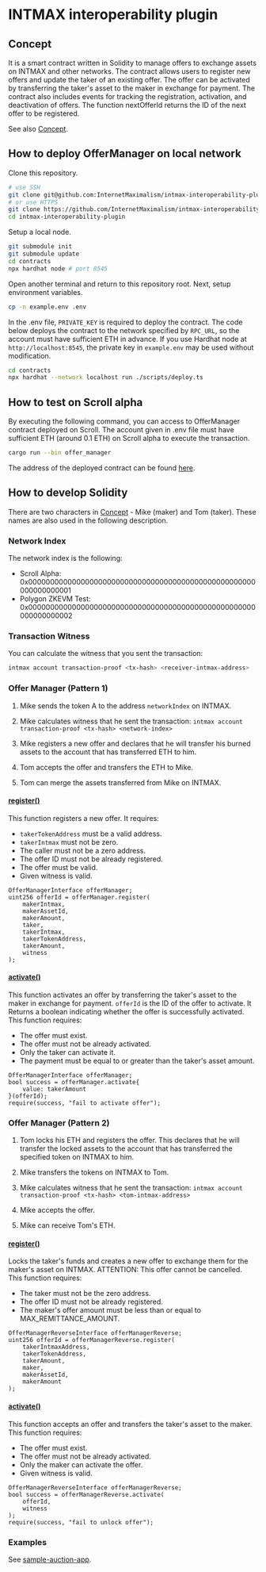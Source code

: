 # INTMAX interoperability plugin

## Concept

It is a smart contract written in Solidity to manage offers to exchange assets on INTMAX and other networks.
The contract allows users to register new offers and update the taker of an existing offer. The offer can be activated by transferring the taker's asset to the maker in exchange for payment. The contract also includes events for tracking the registration, activation, and deactivation of offers. The function nextOfferId returns the ID of the next offer to be registered.

See also [Concept](./docs/concept.md).

## How to deploy OfferManager on local network

Clone this repository.

```sh
# use SSH
git clone git@github.com:InternetMaximalism/intmax-interoperability-plugin.git
# or use HTTPS
git clone https://github.com/InternetMaximalism/intmax-interoperability-plugin.git
cd ​​intmax-interoperability-plugin
```

Setup a local node.

```sh
git submodule init
git submodule update
cd contracts
npx hardhat node # port 8545
```

Open another terminal and return to this repository root.
Next, setup environment variables.

```sh
cp -n example.env .env
```

In the .env file, `PRIVATE_KEY` is required to deploy the contract.
The code below deploys the contract to the network specified by `RPC_URL`,
so the account must have sufficient ETH in advance.
If you use Hardhat node at `http://localhost:8545`,
the private key in `example.env` may be used without modification.

```sh
cd contracts
npx hardhat --network localhost run ./scripts/deploy.ts
```

## How to test on Scroll alpha

By executing the following command, you can access to OfferManager contract deployed on Scroll.
The account given in .env file must have sufficient ETH (around 0.1 ETH) on Scroll alpha to execute the transaction.

```sh
cargo run --bin offer_manager
```

The address of the deployed contract can be found [here](./docs/address.json).

## How to develop Solidity

There are two characters in [Concept](./docs/concept.md) - Mike (maker) and Tom (taker).
These names are also used in the following description.

### Network Index

The network index is the following:
- Scroll Alpha: 0x0000000000000000000000000000000000000000000000000000000000000001
- Polygon ZKEVM Test: 0x0000000000000000000000000000000000000000000000000000000000000002

### Transaction Witness

You can calculate the witness that you sent the transaction:

```sh
intmax account transaction-proof <tx-hash> <receiver-intmax-address>
```

### Offer Manager (Pattern 1)

1. Mike sends the token A to the address `networkIndex` on INTMAX.
2. Mike calculates witness that he sent the transaction:
`intmax account transaction-proof <tx-hash> <network-index>`

3. Mike registers a new offer and declares that he will transfer his burned assets to the account that has transferred ETH to him.
4. Tom accepts the offer and transfers the ETH to Mike.
5. Tom can merge the assets transferred from Mike on INTMAX.

#### [register()](./contracts/contracts/OfferManagerInterface.sol#L75)

This function registers a new offer.
It requires:
- `takerTokenAddress` must be a valid address.
- `takerIntmax` must not be zero.
- The caller must not be a zero address.
- The offer ID must not be already registered.
- The offer must be valid.
- Given witness is valid.

```solidity
OfferManagerInterface offerManager;
uint256 offerId = offerManager.register(
    makerIntmax,
    makerAssetId,
    makerAmount,
    taker,
    takerIntmax,
    takerTokenAddress,
    takerAmount,
    witness
);
```

#### [activate()](./contracts/contracts/OfferManagerInterface.sol#L113)

This function activates an offer by transferring the taker's asset to the maker in exchange for payment.
`offerId` is the ID of the offer to activate.
It Returns a boolean indicating whether the offer is successfully activated.
This function requires:
- The offer must exist.
- The offer must not be already activated.
- Only the taker can activate it.
- The payment must be equal to or greater than the taker's asset amount.

```solidity
OfferManagerInterface offerManager;
bool success = offerManager.activate{
    value: takerAmount
}(offerId);
require(success, "fail to activate offer");
```

### Offer Manager (Pattern 2)

1. Tom locks his ETH and registers the offer. This declares that he will transfer the locked assets to the account that has transferred the specified token on INTMAX to him.
2. Mike transfers the tokens on INTMAX to Tom.
3. Mike calculates witness that he sent the transaction:
`intmax account transaction-proof <tx-hash> <tom-intmax-address>`

4. Mike accepts the offer.
5. Mike can receive Tom's ETH.

#### [register()](./contracts/contracts/OfferManagerReverseInterface.sol#L41)

Locks the taker's funds and creates a new offer to exchange them for the maker's asset on INTMAX.
ATTENTION: This offer cannot be cancelled.
This function requires:
- The taker must not be the zero address.
- The offer ID must not be already registered.
- The maker's offer amount must be less than or equal to MAX_REMITTANCE_AMOUNT.

```solidity
OfferManagerReverseInterface offerManagerReverse;
uint256 offerId = offerManagerReverse.register(
    takerIntmaxAddress,
    takerTokenAddress,
    takerAmount,
    maker,
    makerAssetId,
    makerAmount
);
```

#### [activate()](./contracts/contracts/OfferManagerReverseInterface.sol#L93)

This function accepts an offer and transfers the taker's asset to the maker.
This function requires:
- The offer must exist.
- The offer must not be already activated.
- Only the maker can activate the offer.
- Given witness is valid.

```solidity
OfferManagerReverseInterface offerManagerReverse;
bool success = offerManagerReverse.activate(
    offerId,
    witness
);
require(success, "fail to unlock offer");
```

### Examples

See [sample-auction-app](https://github.com/InternetMaximalism/intmax-rollup-cli/tree/main/packages/sample-auction-app/ethereum).
